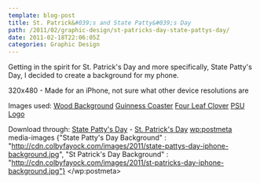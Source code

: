 ```yaml
---
template: blog-post
title: St. Patrick&#039;s and State Patty&#039;s Day
path: /2011/02/graphic-design/st-patricks-day-state-pattys-day/
date: 2011-02-18T22:06:05Z
categories: Graphic Design
---
```

Getting in the spirit for St. Patrick's Day and more specifically, State Patty's Day, I decided to create a background for my phone.

320x480 - Made for an iPhone, not sure what other device resolutions are

Images used:
<a href="http://browse.deviantart.com/?qh=&amp;section=&amp;q=wood#/d2qo62q">Wood Background</a>
<a href="http://www.thepubshoppe.com/store.php/products/guinness-beer-coasters-842">Guinness Coaster</a>
<a href="http://www.inner180.com/tag/thoughts/">Four Leaf Clover</a>
<a href="http://www.watchmojo.com/blog/sports/tag/Penn%20State/">PSU Logo</a>

Download through: <a href="http://colbz.deviantart.com/gallery/#/d39wkki">State Patty's Day</a> - <a href="http://colbz.deviantart.com/gallery/#/d39wk59">St. Patrick's Day</a>
        <wp:postmeta>
            media-images
            {"State Patty's Day Background" : "http://cdn.colbyfayock.com/images/2011/state-pattys-day-iphone-background.jpg", "St Patrick's Day Background" : "http://cdn.colbyfayock.com/images/2011/st-patricks-day-iphone-background.jpg"}
        </wp:postmeta>
    </item>